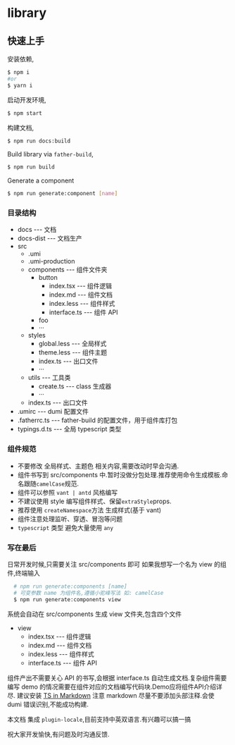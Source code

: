 # library

## 快速上手

安装依赖,

```bash
$ npm i
#or
$ yarn i
```

启动开发环境,

```bash
$ npm start
```

构建文档,

```bash
$ npm run docs:build
```

Build library via `father-build`,

```bash
$ npm run build
```

Generate a component

```bash
$ npm run generate:component [name]
```

### 目录结构

- docs --- 文档
- docs-dist --- 文档生产
- src
  - .umi
  - .umi-production
  - components --- 组件文件夹
    - button
      - index.tsx --- 组件逻辑
      - index.md --- 组件文档
      - index.less --- 组件样式
      - interface.ts --- 组件 API
    - foo
    - ···
  - styles
    - global.less --- 全局样式
    - theme.less --- 组件主题
    - index.ts --- 出口文件
    - ···
  - utils --- 工具类
    - create.ts --- class 生成器
    - ···
  - index.ts --- 出口文件
- .umirc --- dumi 配置文件
- .fatherrc.ts --- father-build 的配置文件，用于组件库打包
- typings.d.ts --- 全局 typescript 类型

### 组件规范

- 不要修改 全局样式、主题色 相关内容,需要改动时早会沟通.
- 组件书写到 src/components 中.暂时没做分包处理.推荐使用命令生成模板.命名跟随`camelCase`规范.
- 组件可以参照 `vant | antd` 风格编写
- 不建议使用 style 编写组件样式、保留`extraStyle`props.
- 推荐使用 `createNamespace`方法 生成样式(基于 vant)
- 组件注意处理监听、穿透、冒泡等问题
- `typescript` 类型 避免大量使用 `any`

### 写在最后

日常开发时候,只需要关注 src/components 即可
如果我想写一个名为 view 的组件,终端输入

```bash
  # npm run generate:components [name]
  # 可变参数 name 为组件名,遵循小驼峰写法 如: camelCase
  $ npm run generate:components view
```

系统会自动在 src/components 生成 view 文件夹,包含四个文件

- view
  - index.tsx --- 组件逻辑
  - index.md --- 组件文档
  - index.less --- 组件样式
  - interface.ts --- 组件 API

组件产出不需要关心 API 的书写,会根据 interface.ts 自动生成文档.复杂组件需要编写 demo 的情况需要在组件对应的文档编写代码块.Demo应将组件API介绍详尽.
建议安装 [TS in Markdown](https://marketplace.visualstudio.com/items?itemName=amour1688.ts-in-markdown)
注意 markdown 尽量不要添加头部注释.会使 dumi 错误识别,不能成功构建.

本文档 集成 `plugin-locale`,目前支持中英双语言.有兴趣可以搞一搞

祝大家开发愉快,有问题及时沟通反馈.
